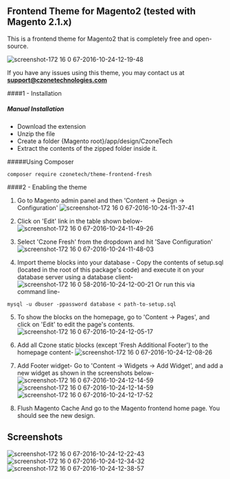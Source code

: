 ## Frontend Theme for Magento2 (tested with Magento 2.1.x)
This is a frontend theme for Magento2 that is completely free and open-source.

![screenshot-172 16 0 67-2016-10-24-12-19-48](https://cloud.githubusercontent.com/assets/1729518/19636039/3af9e52a-99e4-11e6-88c1-30c25500940b.png)

If you have any issues using this theme, you may contact us at **support@czonetechnologies.com**



####1 - Installation
##### Manual Installation

 * Download the extension
 * Unzip the file
 * Create a folder {Magento root}/app/design/CzoneTech
 * Extract the contents of the zipped folder inside it.




#####Using Composer


```
composer require czonetech/theme-frontend-fresh
```


####2 -  Enabling the theme



1. Go to Magento admin panel and then 'Content -> Design -> Configuration'
![screenshot-172 16 0 67-2016-10-24-11-37-41](https://cloud.githubusercontent.com/assets/1729518/19635293/d80559f4-99de-11e6-9f25-53a1c794a321.png)

2. Click on 'Edit' link in the table shown below-
![screenshot-172 16 0 67-2016-10-24-11-49-26](https://cloud.githubusercontent.com/assets/1729518/19635538/b33a5f82-99e0-11e6-86e5-efaf95a3e885.png)


3. Select 'Czone Fresh' from the dropdown and hit 'Save Configuration'
![screenshot-172 16 0 67-2016-10-24-11-48-03](https://cloud.githubusercontent.com/assets/1729518/19635418/d7ea7f98-99df-11e6-8790-add9a1c959f9.png)


4. Import theme blocks into your database -
Copy the contents of setup.sql (located in the root of this package's code) and execute it on your database server
 using a database client-
 ![screenshot-172 16 0 58-2016-10-24-12-00-21](https://cloud.githubusercontent.com/assets/1729518/19635669/9f59c25e-99e1-11e6-98da-c29d7436c255.png)
 Or run this via command line-
 ```
 mysql -u dbuser -ppassword database < path-to-setup.sql
 ```
 
5. To show the blocks on the homepage, go to 'Content -> Pages', and click on 'Edit' to edit the page's contents.
![screenshot-172 16 0 67-2016-10-24-12-05-17](https://cloud.githubusercontent.com/assets/1729518/19635753/3c540bc8-99e2-11e6-883c-770af16e6f1f.png)

6. Add all Czone static blocks (except 'Fresh Additional Footer') to the homepage content-
![screenshot-172 16 0 67-2016-10-24-12-08-26](https://cloud.githubusercontent.com/assets/1729518/19635811/a9f1c422-99e2-11e6-97cb-0a7485f0ffdf.png)

7. Add Footer widget- Go to 'Content -> Widgets -> Add Widget', and add a new widget as shown in the screenshots below-
![screenshot-172 16 0 67-2016-10-24-12-14-59](https://cloud.githubusercontent.com/assets/1729518/19635938/9fa7adb4-99e3-11e6-8790-0df7054d9506.png)
![screenshot-172 16 0 67-2016-10-24-12-14-59](https://cloud.githubusercontent.com/assets/1729518/19635995/f76d6dcc-99e3-11e6-9be7-b0517a92c14b.png)
![screenshot-172 16 0 67-2016-10-24-12-17-52](https://cloud.githubusercontent.com/assets/1729518/19635994/f769f868-99e3-11e6-9be4-71b33b5cac1f.png)

8. Flush Magento Cache And go to the Magento frontend home page. You should see the new design.


## Screenshots

![screenshot-172 16 0 67-2016-10-24-12-22-43](https://cloud.githubusercontent.com/assets/1729518/19636097/afd015ea-99e4-11e6-82a7-c3a880a43b6c.png)
![screenshot-172 16 0 67-2016-10-24-12-34-32](https://cloud.githubusercontent.com/assets/1729518/19636328/48bf1b6a-99e6-11e6-992c-954cef5dfb7a.png)
![screenshot-172 16 0 67-2016-10-24-12-38-57](https://cloud.githubusercontent.com/assets/1729518/19636424/e06525e0-99e6-11e6-93f8-c2d30a73b4f3.png)



